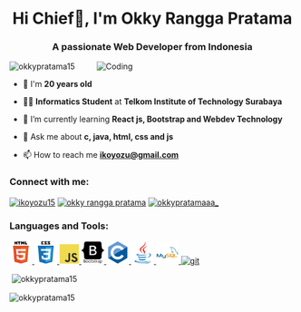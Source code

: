 <h1 align="center">Hi Chief👋, I'm Okky Rangga Pratama</h1>
<h3 align="center">A passionate Web Developer from Indonesia</h3>
<img align="right" alt="Coding" width="350" src="https://miro.medium.com/v2/resize:fit:828/1*nCpfU7AD35VLsljEvbVfSw.gif">

<p align="left"> <img src="https://komarev.com/ghpvc/?username=okkypratama15&label=Profile%20views&color=0e75b6&style=flat" alt="okkypratama15" /> </p>

- 🌱 I'm **20 years old**

- 👨‍💻 **Informatics Student** at **Telkom Institute of Technology Surabaya**

- 🔭 I’m currently learning **React js, Bootstrap and Webdev Technology**

- 💬 Ask me about **c, java, html, css and js**

- 📫 How to reach me **ikoyozu@gmail.com**

<h3 align="left">Connect with me:</h3>
<p align="left">
<a href="https://twitter.com/ikoyozu15" target="blank"><img align="center" src="https://raw.githubusercontent.com/rahuldkjain/github-profile-readme-generator/master/src/images/icons/Social/twitter.svg" alt="ikoyozu15" height="25" width="35" /></a>
<a href="https://linkedin.com/in/okky rangga pratama" target="blank"><img align="center" src="https://raw.githubusercontent.com/rahuldkjain/github-profile-readme-generator/master/src/images/icons/Social/linked-in-alt.svg" alt="okky rangga pratama" height="25" width="35" /></a>
<a href="https://instagram.com/okkypratamaaa_" target="blank"><img align="center" src="https://raw.githubusercontent.com/rahuldkjain/github-profile-readme-generator/master/src/images/icons/Social/instagram.svg" alt="okkypratamaaa_" height="25" width="35" /></a>
</p>

<h3 align="left">Languages and Tools:</h3>
<p align="left">
<a href="https://www.w3.org/html/" target="_blank" rel="noreferrer"> <img src="https://raw.githubusercontent.com/devicons/devicon/master/icons/html5/html5-original-wordmark.svg" alt="html5" width="40" height="40"/> </a>
<a href="https://www.w3schools.com/css/" target="_blank" rel="noreferrer"> <img src="https://raw.githubusercontent.com/devicons/devicon/master/icons/css3/css3-original-wordmark.svg" alt="css3" width="40" height="40"/> </a>
<a href="https://developer.mozilla.org/en-US/docs/Web/JavaScript" target="_blank" rel="noreferrer"> <img src="https://raw.githubusercontent.com/devicons/devicon/master/icons/javascript/javascript-original.svg" alt="javascript" width="35" height="35"/> </a>
<a href="https://getbootstrap.com" target="_blank" rel="noreferrer"> <img src="https://raw.githubusercontent.com/devicons/devicon/master/icons/bootstrap/bootstrap-plain-wordmark.svg" alt="bootstrap" width="40" height="40"/> </a>
<a href="https://www.cprogramming.com/" target="_blank" rel="noreferrer"> <img src="https://raw.githubusercontent.com/devicons/devicon/master/icons/c/c-original.svg" alt="c" width="40" height="40"/> </a>
<a href="https://www.java.com" target="_blank" rel="noreferrer"> <img src="https://raw.githubusercontent.com/devicons/devicon/master/icons/java/java-original.svg" alt="java" width="40" height="40"/> </a>
<a href="https://www.mysql.com/" target="_blank" rel="noreferrer"> <img src="https://raw.githubusercontent.com/devicons/devicon/master/icons/mysql/mysql-original-wordmark.svg" alt="mysql" width="40" height="40"/> </a>
<a href="https://git-scm.com/" target="_blank" rel="noreferrer"> <img src="https://www.vectorlogo.zone/logos/git-scm/git-scm-icon.svg" alt="git" width="40" height="40"/> </a>
 </p>

<p>&nbsp;<img align="center" src="https://github-readme-stats.vercel.app/api?username=okkypratama15&show_icons=true&locale=en" alt="okkypratama15" /></p>

<p><img align="center" src="https://github-readme-streak-stats.herokuapp.com/?user=okkypratama15&" alt="okkypratama15" /></p>
